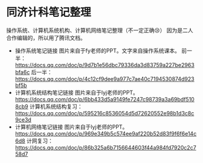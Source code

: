 # 同济计科笔记整理
操作系统、计算机系统机构、计算机网络笔记整理（不一定正确😢）
因为是二人合作编辑的，所以用了腾讯文档。
- 操作系统笔记链接
  图片来自于fy老师的PPT。文字来自操作系统课本。
  前一半：https://docs.qq.com/doc/p/9d7b1e56dbc79336da3d83759a227be2963bfa6c
  后一半：https://docs.qq.com/doc/p/4c12cf9dee9a977c7ae40c7194530874d923bf5b
- 计算机系统结构笔记链接
  图片来自于lyj老师的PPT。
  https://docs.qq.com/doc/p/6bb433d5a9149fe7247c98739a3a69bdf5108cb9
  计算机系统结构复习：https://docs.qq.com/doc/p/595216c8536054d5d72620552e98b1d3c8c9ce3d
- 计算机网络笔记链接
  图片来自于lyj老师的PPT。
  https://docs.qq.com/doc/p/969e349b5c574ee9af220b52d83f9f6f6e14c6d8
  计网复习：https://docs.qq.com/doc/p/86b325a6b7156644603f44a984fd7920c2c758d7
